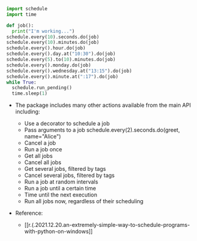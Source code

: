 

```python
import schedule
import time

def job():
  print("I'm working...")
schedule.every(10).seconds.do(job)
schedule.every(10).minutes.do(job)
schedule.every().hour.do(job)
schedule.every().day.at("10:30").do(job)
schedule.every(5).to(10).minutes.do(job)
schedule.every().monday.do(job)
schedule.every().wednesday.at("13:15").do(job)
schedule.every().minute.at(":17").do(job)
while True:
  schedule.run_pending()
  time.sleep(1)
```

- The package includes many other actions available from the main API including:
  - Use a decorator to schedule a job
  - Pass arguments to a job schedule.every(2).seconds.do(greet, name="Alice")
  - Cancel a job
  - Run a job once
  - Get all jobs
  - Cancel all jobs
  - Get several jobs, filtered by tags
  - Cancel several jobs, filtered by tags
  - Run a job at random intervals
  - Run a job until a certain time
  - Time until the next execution
  - Run all jobs now, regardless of their scheduling

- Reference:
  - [[r.(.2021.12.20.an-extremely-simple-way-to-schedule-programs-with-python-on-windows]]
